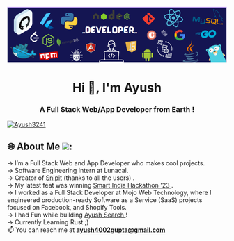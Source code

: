 ![Header](./lidin.png)
<h1 align="center">Hi 👋, I'm Ayush </h1>
<h3 align="center">A Full Stack Web/App Developer from Earth !</h3>

<p align="left"> <a href="https://twitter.com/Ayush3241" target="blank"><img src="https://img.shields.io/twitter/follow/Ayush3241?logo=twitter&style=for-the-badge" alt="Ayush3241" /></a> </p>

  ## 🌐 About Me <img src = "https://raw.githubusercontent.com/ShahriarShafin/ShahriarShafin/main/Assets/handshake.gif" height="30px"/>:

-> I’m a Full Stack Web and App Developer who makes cool projects.
<br>
-> Software Engineering Intern at Lunacal.
<br>
-> Creator of <a href="https://www.snipit1.vercel.app">Snipit</a> (thanks to all the users) .
<br>
-> My latest feat was winning <a href="https://www.sih.gov.in/"> Smart India Hackathon '23 <a/>.
<br>
-> I worked as a Full Stack Developer at Mojo Web Technology, where I engineered production-ready Software as a Service (SaaS) projects focused on Facebook, and Shopify Tools.
<br>
-> I had Fun while building <a href = "https://ayush-gupta.vercel.app/" > Ayush Search </a> !
<br>
-> Currently Learning Rust ;)
<br> 📫 You can reach me at **ayush4002gupta@gmail.com**

</div>







